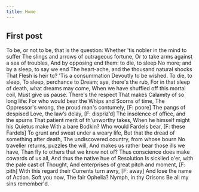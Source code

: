 ```yaml
---
title: Home
---
```


## First post

To be, or not to be, that is the question:
Whether 'tis nobler in the mind to suffer
The slings and arrows of outrageous fortune,
Or to take arms against a sea of troubles,
And by opposing end them: to die, to sleep
No more; and by a sleep, to say we end
The heart-ache, and the thousand natural shocks
That Flesh is heir to? 'Tis a consummation
Devoutly to be wished. To die, to sleep,
To sleep, perchance to Dream; aye, there's the rub,
For in that sleep of death, what dreams may come,
When we have shuffled off this mortal coil,
Must give us pause. There's the respect
That makes Calamity of so long life:
For who would bear the Whips and Scorns of time,
The Oppressor's wrong, the proud man's contumely, [F: poore]
The pangs of despised Love, the law’s delay, [F: dispriz’d]
The insolence of office, and the spurns
That patient merit of th'unworthy takes,
When he himself might his Quietus make
With a bare Bodkin? Who would Fardels bear, [F: these Fardels]
To grunt and sweat under a weary life,
But that the dread of something after death,
The undiscovered country, from whose bourn
No traveller returns, puzzles the will,
And makes us rather bear those ills we have,
Than fly to others that we know not of?
Thus conscience does make cowards of us all,
And thus the native hue of Resolution
Is sicklied o'er, with the pale cast of Thought,
And enterprises of great pitch and moment, [F: pith]
With this regard their Currents turn awry, [F: away]
And lose the name of Action. Soft you now,
The fair Ophelia? Nymph, in thy Orisons
Be all my sins remember'd. 
